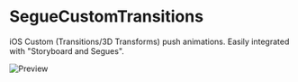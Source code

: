 SegueCustomTransitions
======================

iOS Custom (Transitions/3D Transforms) push animations. Easily integrated with "Storyboard and Segues".

![Preview](http://i1297.photobucket.com/albums/ag34/vibrazy/Anim_zpseac9b789.gif)
